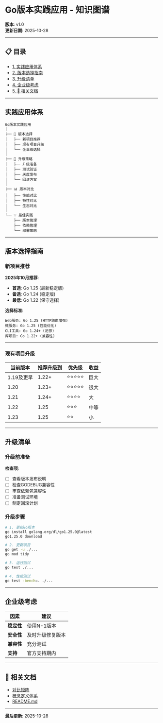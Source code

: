 ﻿# Go版本实践应用 - 知识图谱

**版本**: v1.0  
**更新日期**: 2025-10-28

---


## 📋 目录

- [1. 实践应用体系](#实践应用体系)
- [2. 版本选择指南](#版本选择指南)
- [3. 升级清单](#升级清单)
- [4. 企业级考虑](#企业级考虑)
- [5. 🔗 相关文档](#-相关文档)

---

## 实践应用体系

```text
Go版本实践应用
│
├── 🎯 版本选择
│   ├── 新项目推荐
│   ├── 现有项目升级
│   └── 企业级选择
│
├── 🔄 升级策略
│   ├── 升级准备
│   ├── 测试验证
│   ├── 灰度发布
│   └── 回滚方案
│
├── 📊 版本对比
│   ├── 性能对比
│   ├── 特性对比
│   └── 生态对比
│
└── 💡 最佳实践
    ├── 版本管理
    ├── 依赖管理
    └── 部署策略
```

---

## 版本选择指南

### 新项目推荐

**2025年10月推荐**:
- **首选**: Go 1.25 (最新稳定版)
- **备选**: Go 1.24 (稳定版)
- **最低**: Go 1.22 (保守选择)

**选择标准**:
```text
Web服务: Go 1.25 (HTTP路由增强)
微服务: Go 1.25 (性能优化)
CLI工具: Go 1.24+ (足够)
库项目: Go 1.22+ (兼容性)
```

---

### 现有项目升级

| 当前版本 | 推荐升级到 | 优先级 | 收益 |
|---------|----------|-------|------|
| 1.19及更早 | 1.22+ | ⭐⭐⭐⭐⭐ | 巨大 |
| 1.20 | 1.23+ | ⭐⭐⭐⭐⭐ | 很大 |
| 1.21 | 1.24+ | ⭐⭐⭐⭐ | 大 |
| 1.22 | 1.25 | ⭐⭐⭐ | 中等 |
| 1.23 | 1.25 | ⭐⭐ | 小 |

---

## 升级清单

### 升级前准备

**检查项**:
- [ ] 查看版本发布说明
- [ ] 检查GODEBUG兼容性
- [ ] 审查依赖包兼容性
- [ ] 准备测试环境
- [ ] 制定回滚计划

### 升级步骤

```bash
# 1. 更新Go版本
go install golang.org/dl/go1.25.0@latest
go1.25.0 download

# 2. 更新项目
go get -u ./...
go mod tidy

# 3. 运行测试
go test ./...

# 4. 性能测试
go test -bench=. ./...
```

---

## 企业级考虑

| 因素 | 建议 |
|------|------|
| **稳定性** | 使用N-1版本 |
| **安全性** | 及时升级修复版本 |
| **兼容性** | 充分测试 |
| **支持** | 官方支持期内 |

---

## 🔗 相关文档

- [对比矩阵](./00-对比矩阵.md)
- [概念定义体系](./00-概念定义体系.md)
- [README.md](./README.md)

---

**最后更新**: 2025-10-28
